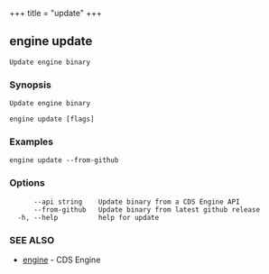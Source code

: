 +++
title = "update"
+++
## engine update

`Update engine binary`

### Synopsis

`Update engine binary`

```
engine update [flags]
```

### Examples

```
engine update --from-github
```

### Options

```
      --api string    Update binary from a CDS Engine API
      --from-github   Update binary from latest github release
  -h, --help          help for update
```

### SEE ALSO

* [engine](/cli/engine/engine/)	 - CDS Engine

